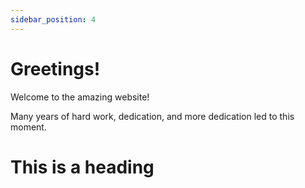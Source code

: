 ```yaml
---
sidebar_position: 4
---
```


# Greetings!

Welcome to the amazing website!

Many years of hard work, dedication, and more dedication led to this moment.

# This is a heading
